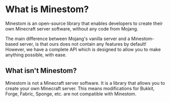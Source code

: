 # What is Minestom?

Minestom is an open-source library that enables developers to create their own Minecraft server software, without any code from Mojang.

The main difference between Mojang's vanilla server and a Minestom-based server, is that ours does not contain any features by default! However, we have a complete API which is designed to allow you to make anything possible, with ease.

## What isn't Minestom?

Minestom is not a Minecraft server software. It is a library that allows you to create your own Minecraft server. This means modifications for Bukkit, Forge, Fabric, Sponge, etc. are not compatible with Minestom. 